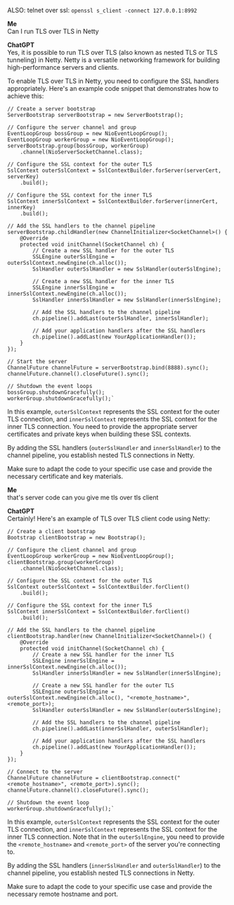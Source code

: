 ALSO: telnet over ssl: `openssl s_client -connect 127.0.0.1:8992`  
  
**Me**  
Can I run TLS over TLS in Netty  
  
**ChatGPT**  
Yes, it is possible to run TLS over TLS (also known as nested TLS or TLS tunneling) in Netty. Netty is a versatile networking framework for building high-performance servers and clients.  
  
To enable TLS over TLS in Netty, you need to configure the SSL handlers appropriately. Here's an example code snippet that demonstrates how to achieve this:  
  
```  
// Create a server bootstrap  
ServerBootstrap serverBootstrap = new ServerBootstrap();  
  
// Configure the server channel and group  
EventLoopGroup bossGroup = new NioEventLoopGroup();  
EventLoopGroup workerGroup = new NioEventLoopGroup();  
serverBootstrap.group(bossGroup, workerGroup)  
    .channel(NioServerSocketChannel.class);  
  
// Configure the SSL context for the outer TLS  
SslContext outerSslContext = SslContextBuilder.forServer(serverCert, serverKey)  
    .build();  
  
// Configure the SSL context for the inner TLS  
SslContext innerSslContext = SslContextBuilder.forServer(innerCert, innerKey)  
    .build();  
  
// Add the SSL handlers to the channel pipeline  
serverBootstrap.childHandler(new ChannelInitializer<SocketChannel>() {  
    @Override  
    protected void initChannel(SocketChannel ch) {  
        // Create a new SSL handler for the outer TLS  
        SSLEngine outerSslEngine = outerSslContext.newEngine(ch.alloc());  
        SslHandler outerSslHandler = new SslHandler(outerSslEngine);  
  
        // Create a new SSL handler for the inner TLS  
        SSLEngine innerSslEngine = innerSslContext.newEngine(ch.alloc());  
        SslHandler innerSslHandler = new SslHandler(innerSslEngine);  
  
        // Add the SSL handlers to the channel pipeline  
        ch.pipeline().addLast(outerSslHandler, innerSslHandler);  
  
        // Add your application handlers after the SSL handlers  
        ch.pipeline().addLast(new YourApplicationHandler());  
    }  
});  
  
// Start the server  
ChannelFuture channelFuture = serverBootstrap.bind(8888).sync();  
channelFuture.channel().closeFuture().sync();  
  
// Shutdown the event loops  
bossGroup.shutdownGracefully();  
workerGroup.shutdownGracefully();`   
```  
  
In this example, `outerSslContext` represents the SSL context for the outer TLS connection, and `innerSslContext` represents the SSL context for the inner TLS connection. You need to provide the appropriate server certificates and private keys when building these SSL contexts.  
  
By adding the SSL handlers (`outerSslHandler` and `innerSslHandler`) to the channel pipeline, you establish nested TLS connections in Netty.  
  
Make sure to adapt the code to your specific use case and provide the necessary certificate and key materials.  
  
  
**Me**  
that's server code can you give me tls over tls client  
  
**ChatGPT**  
Certainly! Here's an example of TLS over TLS client code using Netty:  
  
```  
// Create a client bootstrap  
Bootstrap clientBootstrap = new Bootstrap();  
  
// Configure the client channel and group  
EventLoopGroup workerGroup = new NioEventLoopGroup();  
clientBootstrap.group(workerGroup)  
    .channel(NioSocketChannel.class);  
  
// Configure the SSL context for the outer TLS  
SslContext outerSslContext = SslContextBuilder.forClient()  
    .build();  
  
// Configure the SSL context for the inner TLS  
SslContext innerSslContext = SslContextBuilder.forClient()  
    .build();  
  
// Add the SSL handlers to the channel pipeline  
clientBootstrap.handler(new ChannelInitializer<SocketChannel>() {  
    @Override  
    protected void initChannel(SocketChannel ch) {  
        // Create a new SSL handler for the inner TLS  
        SSLEngine innerSslEngine = innerSslContext.newEngine(ch.alloc());  
        SslHandler innerSslHandler = new SslHandler(innerSslEngine);  
  
        // Create a new SSL handler for the outer TLS  
        SSLEngine outerSslEngine = outerSslContext.newEngine(ch.alloc(), "<remote_hostname>", <remote_port>);  
        SslHandler outerSslHandler = new SslHandler(outerSslEngine);  
  
        // Add the SSL handlers to the channel pipeline  
        ch.pipeline().addLast(innerSslHandler, outerSslHandler);  
  
        // Add your application handlers after the SSL handlers  
        ch.pipeline().addLast(new YourApplicationHandler());  
    }  
});  
  
// Connect to the server  
ChannelFuture channelFuture = clientBootstrap.connect("<remote_hostname>", <remote_port>).sync();  
channelFuture.channel().closeFuture().sync();  
  
// Shutdown the event loop  
workerGroup.shutdownGracefully();`   
```  
  
In this example, `outerSslContext` represents the SSL context for the outer TLS connection, and `innerSslContext` represents the SSL context for the inner TLS connection. Note that in the `outerSslEngine`, you need to provide the `<remote_hostname>` and `<remote_port>` of the server you're connecting to.  
  
By adding the SSL handlers (`innerSslHandler` and `outerSslHandler`) to the channel pipeline, you establish nested TLS connections in Netty.  
  
Make sure to adapt the code to your specific use case and provide the necessary remote hostname and port.